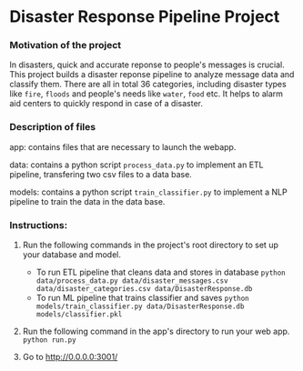 # Disaster Response Pipeline Project

### Motivation of the project
In disasters, quick and accurate reponse to people's messages is crucial. This project builds a disaster reponse pipeline to analyze message data and classify them. There are all in total 36 categories, including disaster types like `fire`, `floods` and people's needs like `water`, `food` etc. It helps to alarm aid centers to quickly respond in case of a disaster.

### Description of files
app: contains files that are necessary to launch the webapp.

data: contains a python script `process_data.py` to implement an ETL pipeline, transfering two csv files to a data base.

models: contains a python script `train_classifier.py` to implement a NLP pipeline to train the data in the data base.

### Instructions:
1. Run the following commands in the project's root directory to set up your database and model.

    - To run ETL pipeline that cleans data and stores in database
        `python data/process_data.py data/disaster_messages.csv data/disaster_categories.csv data/DisasterResponse.db`
    - To run ML pipeline that trains classifier and saves
        `python models/train_classifier.py data/DisasterResponse.db models/classifier.pkl`

2. Run the following command in the app's directory to run your web app.
    `python run.py`

3. Go to http://0.0.0.0:3001/
